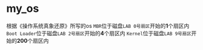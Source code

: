 # my_os
根据《操作系统真象还原》所写的os
`MBR`位于磁盘`LAB 0号扇区`开始的**1**个扇区内
`Boot Loader`位于磁盘`LAB 2号扇区`开始的**4**个扇区内
`Kernel`位于磁盘`LAB 9号扇区`开始的**200**个扇区内
